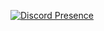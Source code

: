 [![Discord Presence](https://lanyard-profile-readme.vercel.app/api/384345860097441794?theme=light&bg=1f0b3b&animated=false&hideDiscrim=true&borderRadius=30px)](https://discord.com/users/384345860097441794)
